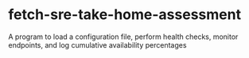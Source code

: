 # fetch-sre-take-home-assessment
A program to load a configuration file, perform health checks, monitor endpoints, and log cumulative availability percentages

